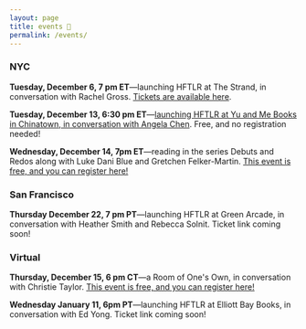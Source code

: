 ```yaml
---
layout: page
title: events 🌊
permalink: /events/
---
```


### NYC
**Tuesday, December 6, 7 pm ET**—launching HFTLR at The Strand, in conversation with Rachel Gross. [Tickets are available here](https://www.strandbooks.com/events/event526?title=_sabrina_imbler_how_far_the_light_reaches_a_life_in_ten_sea_creatures).

**Tuesday, December 13, 6:30 pm ET**—[launching HFTLR at Yu and Me Books in Chinatown, in conversation with Angela Chen](https://www.yuandmebooks.com/events/how-far-the-light-reaches). Free, and no registration needed!

**Wednesday, December 14, 7pm ET**—reading in the series Debuts and Redos along with Luke Dani Blue and Gretchen Felker-Martin. [This event is free, and you can register here!](https://www.eventbrite.com/e/debuts-and-redos-luke-dani-blue-gretchen-felker-martin-sabrina-imbler-tickets-468715640097)

### San Francisco
**Thursday December 22, 7 pm PT**—launching HFTLR at Green Arcade, in conversation with Heather Smith and Rebecca Solnit. Ticket link coming soon!

### Virtual
**Thursday, December 15, 6 pm CT**—a Room of One's Own, in conversation with Christie Taylor. [This event is free, and you can register here!](https://www.roomofonesown.com/event/how-far-light-reaches-conversation-author-sabrina-imbler-and-guest-christie-taylor)

**Wednesday January 11, 6pm PT**—launching HFTLR at Elliott Bay Books, in conversation with Ed Yong. Ticket link coming soon!
